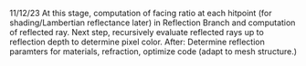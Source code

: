 11/12/23
At this stage, computation of facing ratio at each hitpoint (for shading/Lambertian reflectance later) in Reflection Branch and computation of reflected ray.
Next step, recursively evaluate reflected rays up to reflection depth to determine pixel color.
After: Determine reflection paramters for materials, refraction, optimize code (adapt to mesh structure.)

